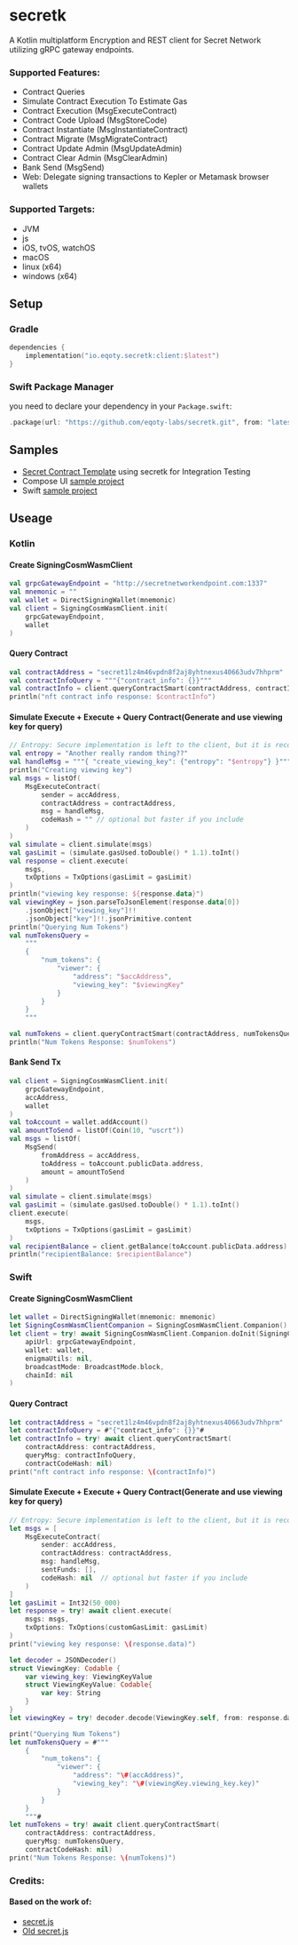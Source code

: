 # secretk

A Kotlin multiplatform Encryption and REST client for Secret Network utilizing gRPC gateway endpoints.

### Supported Features:

* Contract Queries
* Simulate Contract Execution To Estimate Gas
* Contract Execution (MsgExecuteContract)
* Contract Code Upload (MsgStoreCode)
* Contract Instantiate (MsgInstantiateContract)
* Contract Migrate (MsgMigrateContract)
* Contract Update Admin (MsgUpdateAdmin)
* Contract Clear Admin (MsgClearAdmin)
* Bank Send (MsgSend)
* Web: Delegate signing transactions to Kepler or Metamask browser wallets

### Supported Targets:

* JVM
* js
* iOS, tvOS, watchOS
* macOS
* linux (x64)
* windows (x64)

## Setup

### Gradle

```kotlin
dependencies {
    implementation("io.eqoty.secretk:client:$latest")
}
```

### Swift Package Manager

you need to declare your dependency in your `Package.swift`:

```swift
.package(url: "https://github.com/eqoty-labs/secretk.git", from: "latest"),
```

## Samples

- [Secret Contract Template](https://github.com/eqoty-labs/secret-template) using secretk for Integration Testing
- Compose UI [sample project](/sample)
- Swift [sample project](/sampleSwift)

## Useage

### Kotlin

#### Create SigningCosmWasmClient

```kotlin
val grpcGatewayEndpoint = "http://secretnetworkendpoint.com:1337"
val mnemonic = ""
val wallet = DirectSigningWallet(mnemonic)
val client = SigningCosmWasmClient.init(
    grpcGatewayEndpoint,
    wallet
)
```

#### Query Contract

```kotlin
val contractAddress = "secret1lz4m46vpdn8f2aj8yhtnexus40663udv7hhprm"
val contractInfoQuery = """{"contract_info": {}}"""
val contractInfo = client.queryContractSmart(contractAddress, contractInfoQuery)
println("nft contract info response: $contractInfo")
```

#### Simulate Execute + Execute + Query Contract(Generate and use viewing key for query)

```kotlin
// Entropy: Secure implementation is left to the client, but it is recommended to use base-64 encoded random bytes and not predictable inputs.
val entropy = "Another really random thing??"
val handleMsg = """{ "create_viewing_key": {"entropy": "$entropy"} }"""
println("Creating viewing key")
val msgs = listOf(
    MsgExecuteContract(
        sender = accAddress,
        contractAddress = contractAddress,
        msg = handleMsg,
        codeHash = "" // optional but faster if you include
    )
)
val simulate = client.simulate(msgs)
val gasLimit = (simulate.gasUsed.toDouble() * 1.1).toInt()
val response = client.execute(
    msgs,
    txOptions = TxOptions(gasLimit = gasLimit)
)
println("viewing key response: ${response.data}")
val viewingKey = json.parseToJsonElement(response.data[0])
    .jsonObject["viewing_key"]!!
    .jsonObject["key"]!!.jsonPrimitive.content
println("Querying Num Tokens")
val numTokensQuery =
    """
    {
        "num_tokens": {
            "viewer": {
                "address": "$accAddress",
                "viewing_key": "$viewingKey"
            }
        }
    }
    """

val numTokens = client.queryContractSmart(contractAddress, numTokensQuery)
println("Num Tokens Response: $numTokens")
```

#### Bank Send Tx

```kotlin
val client = SigningCosmWasmClient.init(
    grpcGatewayEndpoint,
    accAddress,
    wallet
)
val toAccount = wallet.addAccount()
val amountToSend = listOf(Coin(10, "uscrt"))
val msgs = listOf(
    MsgSend(
        fromAddress = accAddress,
        toAddress = toAccount.publicData.address,
        amount = amountToSend
    )
)
val simulate = client.simulate(msgs)
val gasLimit = (simulate.gasUsed.toDouble() * 1.1).toInt()
client.execute(
    msgs,
    txOptions = TxOptions(gasLimit = gasLimit)
)
val recipientBalance = client.getBalance(toAccount.publicData.address).balances
println("recipientBalance: $recipientBalance")
```

### Swift

#### Create SigningCosmWasmClient

```swift
let wallet = DirectSigningWallet(mnemonic: mnemonic)
let SigningCosmWasmClientCompanion = SigningCosmWasmClient.Companion()
let client = try! await SigningCosmWasmClient.Companion.doInit(SigningCosmWasmClientCompanion)(
    apiUrl: grpcGatewayEndpoint,
    wallet: wallet,
    enigmaUtils: nil,
    broadcastMode: BroadcastMode.block,
    chainId: nil
)
```

#### Query Contract

```swift
let contractAddress = "secret1lz4m46vpdn8f2aj8yhtnexus40663udv7hhprm"
let contractInfoQuery = #"{"contract_info": {}}"#
let contractInfo = try! await client.queryContractSmart(
    contractAddress: contractAddress,
    queryMsg: contractInfoQuery,
    contractCodeHash: nil)
print("nft contract info response: \(contractInfo)")
```

#### Simulate Execute + Execute + Query Contract(Generate and use viewing key for query)

```swift
// Entropy: Secure implementation is left to the client, but it is recommended to use base-64 encoded random bytes and not predictable inputs.
let msgs = [
    MsgExecuteContract(
        sender: accAddress,
        contractAddress: contractAddress,
        msg: handleMsg,
        sentFunds: [],
        codeHash: nil  // optional but faster if you include
    )
]
let gasLimit = Int32(50_000)
let response = try! await client.execute(
    msgs: msgs,
    txOptions: TxOptions(customGasLimit: gasLimit)
)
print("viewing key response: \(response.data)")

let decoder = JSONDecoder()
struct ViewingKey: Codable {
    var viewing_key: ViewingKeyValue
    struct ViewingKeyValue: Codable{
        var key: String
    }
}
let viewingKey = try! decoder.decode(ViewingKey.self, from: response.data[0].data(using: .utf8)!)

print("Querying Num Tokens")
let numTokensQuery = #"""
    {
        "num_tokens": {
            "viewer": {
                "address": "\#(accAddress)",
                "viewing_key": "\#(viewingKey.viewing_key.key)"
            }
        }
    }
    """#
let numTokens = try! await client.queryContractSmart(
    contractAddress: contractAddress,
    queryMsg: numTokensQuery,
    contractCodeHash: nil)
print("Num Tokens Response: \(numTokens)")
```

### Credits:

#### Based on the work of:

- [secret.js](https://github.com/scrtlabs/SecretNetwork/tree/f01dda32b12e02c6cc2326ea58f8b13bf6e3ff8f/cosmwasm-js/packages/sdk)
- [Old secret.js](https://github.com/scrtlabs/secret.js)
